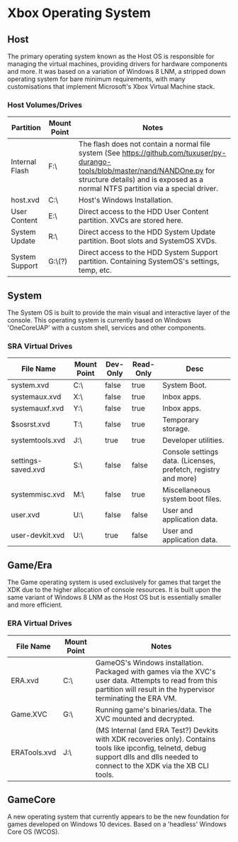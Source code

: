 <!-- TITLE: Xbox Operating System -->
<!-- SUBTITLE: Structure of the Xbox Operating System -->

# Xbox Operating System
## Host

The primary operating system known as the Host OS is responsible for
managing the virtual machines, providing drivers for hardware components
and more. It was based on a variation of Windows 8 LNM, a stripped down
operating system for bare minimum requirements, with many customisations
that implement Microsoft's Xbox Virtual Machine stack.

### Host Volumes/Drives

| Partition      | Mount Point | Notes                                                                                                                                                                                                                 |
| -------------- | ----------- | --------------------------------------------------------------------------------------------------------------------------------------------------------------------------------------------------------------------- |
| Internal Flash | F:\\        | The flash does not contain a normal file system (See <https://github.com/tuxuser/py-durango-tools/blob/master/nand/NANDOne.py> for structure details) and is exposed as a normal NTFS partition via a special driver. |
| host.xvd       | C:\\        | Host's Windows Installation.                                                                                                                                                                                          |
| User Content   | E:\\        | Direct access to the HDD User Content partition. XVCs are stored here.                                                                                                                                                |
| System Update  | R:\\        | Direct access to the HDD System Update partition. Boot slots and SystemOS XVDs.                                                                                                                                       |
| System Support | G:\\(?)     | Direct access to the HDD System Support partition. Containing SystemOS's settings, temp, etc.                                                                                                                         |

## System

The System OS is built to provide the main visual and interactive layer
of the console. This operating system is currently based on Windows
'OneCoreUAP' with a custom shell, services and other components.

### SRA Virtual Drives

| File Name          | Mount Point | Dev-Only | Read-Only | Desc                                                           |
| ------------------ | ----------- | -------- | --------- | -------------------------------------------------------------- |
| system.xvd         | C:\\        | false    | true      | System Boot.                                                   |
| systemaux.xvd      | X:\\        | false    | true      | Inbox apps.                                                    |
| systemauxf.xvd     | Y:\\        | false    | true      | Inbox apps.                                                    |
| $sosrst.xvd        | T:\\        | false    | true      | Temporary storage.                                             |
| systemtools.xvd    | J:\\        | true     | true      | Developer utilities.                                           |
| settings-saved.xvd | S:\\        | false    | false     | Console settings data. (Licenses, prefetch, registry and more) |
| systemmisc.xvd     | M:\\        | false    | true      | Miscellaneous system boot files.                               |
| user.xvd           | U:\\        | false    | false     | User and application data.                                     |
| user-devkit.xvd    | U:\\        | true     | false     | User and application data.                                     |

## Game/Era

The Game operating system is used exclusively for games that target the
XDK due to the higher allocation of console resources. It is built upon
the same variant of Windows 8 LNM as the Host OS but is essentially
smaller and more efficient.

### ERA Virtual Drives

| File Name    | Mount Point | Notes                                                                                                                                                                                 |
| ------------ | ----------- | ------------------------------------------------------------------------------------------------------------------------------------------------------------------------------------- |
| ERA.xvd      | C:\\        | GameOS's Windows installation. Packaged with games via the XVC's user data. Attempts to read from this partition will result in the hypervisor terminating the ERA VM.                |
| Game.XVC     | G:\\        | Running game's binaries/data. The XVC mounted and decrypted.                                                                                                                          |
| ERATools.xvd | J:\\        | (MS Internal (and ERA Test?) Devkits with XDK recoveries only). Contains tools like ipconfig, telnetd, debug support dlls and dlls needed to connect to the XDK via the XB CLI tools. |

## GameCore

A new operating system that currently appears to be the new foundation
for games developed on Windows 10 devices. Based on a 'headless' Windows
Core OS (WCOS).
